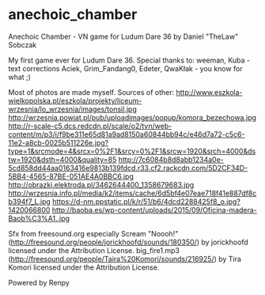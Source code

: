 # anechoic_chamber
Anechoic Chamber  - VN game for Ludum Dare 36 by Daniel "TheLaw" Sobczak

My first game ever for Ludum Dare 36.
Special thanks to:
weeman, Kuba - text corrections
Aciek, Grim_Fandang0, Edeter, QwaKłak - you know for what ;)

Most of photos are made myself. Sources of other:
http://www.eszkola-wielkopolska.pl/eszkola/projekty/liceum-wrzesnia/lo_wrzesnia/images/tonsil.jpg
http://wrzesnia.powiat.pl/pub/uploadimages/popup/komora_bezechowa.jpg
http://r-scale-c5.dcs.redcdn.pl/scale/o2/tvn/web-content/m/p3/i/f9be311e65d81a9ad8150a60844bb94c/e46d7a72-c5c6-11e2-a8cb-0025b511226e.jpg?type=1&srcmode=4&srcx=0%2F1&srcy=0%2F1&srcw=1920&srch=4000&dstw=1920&dsth=4000&quality=85
http://7c6084b8d8abb1234a0e-5cd858dd44aa0163416e9813b139fdcd.r33.cf2.rackcdn.com/5D2CF34D-5BB4-4565-87BE-051AE4A0BBC6.jpg
http://obrazki.elektroda.pl/3462644400_1358679683.jpg
http://wrzesnia.info.pl/media/k2/items/cache/6d5bf4e07eae718f41e887df8cb394f7_L.jpg
https://d-nm.ppstatic.pl/k/r/51/b6/4dcd2288425f8_o.jpg?1420066800
http://baoba.es/wp-content/uploads/2015/09/Oficina-madera-Baob%C3%A1..jpg

Sfx from freesound.org especially
Scream "Noooh!" (http://freesound.org/people/jorickhoofd/sounds/180350/) by jorickhoofd licensed under the Attribution License.
big_fire1.mp3 (http://freesound.org/people/Taira%20Komori/sounds/216925/) by Tira Komori licensed under the Attribution License.

Powered by Renpy
